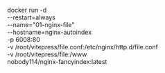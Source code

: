 docker run -d \
 --restart=always \
 --name="01-nginx-file" \
 --hostname=nginx-autoindex \
 -p 6008:80 \
 -v /root/vitepress/file.conf:/etc/nginx/http.d/file.conf \
 -v /root/vitepress/file:/www \
nobody114/nginx-fancyindex:latest